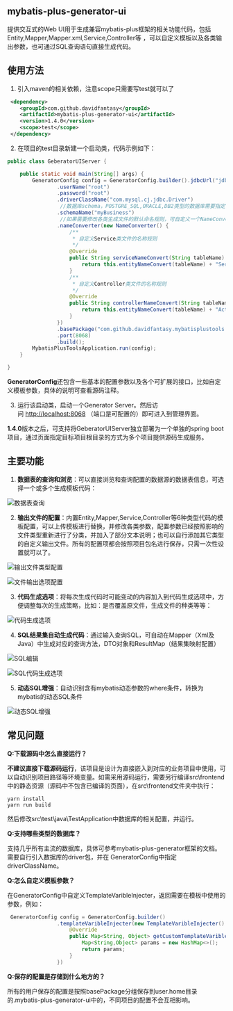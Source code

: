 ## mybatis-plus-generator-ui
 提供交互式的Web UI用于生成兼容mybatis-plus框架的相关功能代码，包括Entity,Mapper,Mapper.xml,Service,Controller等
 ，可以自定义模板以及各类输出参数，也可通过SQL查询语句直接生成代码。
 
## 使用方法

1.  引入maven的相关依赖，注意scope只需要写test就可以了

```xml
 <dependency>
    <groupId>com.github.davidfantasy</groupId>
    <artifactId>mybatis-plus-generator-ui</artifactId>
    <version>1.4.0</version>
    <scope>test</scope>
 </dependency>
```

2.  在项目的test目录新建一个启动类，代码示例如下：

```java
public class GeberatorUIServer {

    public static void main(String[] args) {
        GeneratorConfig config = GeneratorConfig.builder().jdbcUrl("jdbc:mysql://192.168.1.211:3306/example")
                .userName("root")
                .password("root")
                .driverClassName("com.mysql.cj.jdbc.Driver")
                 //数据库schema，POSTGRE_SQL,ORACLE,DB2类型的数据库需要指定
                .schemaName("myBusiness")
                 //如果需要修改各类生成文件的默认命名规则，可自定义一个NameConverter实例，覆盖相应的名称转换方法：                
                .nameConverter(new NameConverter() {
                    /**
                     * 自定义Service类文件的名称规则
                     */
                    @Override
                    public String serviceNameConvert(String tableName) {
                        return this.entityNameConvert(tableName) + "Service";
                    }
                    /**
                     * 自定义Controller类文件的名称规则
                     */
                    @Override
                    public String controllerNameConvert(String tableName) {
                        return this.entityNameConvert(tableName) + "Action";
                    }
                })
                .basePackage("com.github.davidfantasy.mybatisplustools.example")
                .port(8068)
                .build();
        MybatisPlusToolsApplication.run(config);
    }

}
```

**GeneratorConfig**还包含一些基本的配置参数以及各个可扩展的接口，比如自定义模板参数，具体的说明可查看源码注释。

3.  运行该启动类，启动一个Generator Server。然后访问 [http://localhost:8068](http://localhost:8068/) （端口是可配置的）即可进入到管理界面。

**1.4.0**版本之后，可支持将GeberatorUIServer独立部署为一个单独的spring boot项目，通过页面指定目标项目根目录的方式为多个项目提供源码生成服务。

## 主要功能
1. **数据表的查询和浏览**：可以直接浏览和查询配置的数据源的数据表信息，可选择一个或多个生成模板代码：

![数据表查询](https://gitee.com/davidfantasy/mybatis-plus-generator-ui/raw/master/imgs/table-list.png)

2. **输出文件的配置**：内置Entity,Mapper,Service,Controller等6种类型代码的模板配置，可以上传模板进行替换，并修改各类参数，配置参数已经按照影响的文件类型重新进行了分类，并加入了部分文本说明；也可以自行添加其它类型的自定义输出文件。所有的配置项都会按照项目包名进行保存，只需一次性设置就可以了。

![输出文件类型配置](https://gitee.com/davidfantasy/mybatis-plus-generator-ui/raw/master/imgs/output-config.png)

![文件输出选项配置](https://gitee.com/davidfantasy/mybatis-plus-generator-ui/raw/master/imgs/strategy.png)

3. **代码生成选项**：将每次生成代码时可能变动的内容加入到代码生成选项中，方便调整每次的生成策略，比如：是否覆盖原文件，生成文件的种类等等：

![代码生成选项](https://gitee.com/davidfantasy/mybatis-plus-generator-ui/raw/master/imgs/generator-options.png)

4. **SQL结果集自动生成代码**：通过输入查询SQL，可自动在Mapper（Xml及Java）中生成对应的查询方法，DTO对象和ResultMap（结果集映射配置）

![SQL编辑](https://gitee.com/davidfantasy/mybatis-plus-generator-ui/raw/master/imgs/SQL-edit.png)

![SQL代码生成选项](https://gitee.com/davidfantasy/mybatis-plus-generator-ui/raw/master/imgs/SQL-generator-options.png)

5. **动态SQL增强**：自动识别含有mybatis动态参数的where条件，转换为mybatis的动态SQL条件

![动态SQL增强](https://gitee.com/davidfantasy/mybatis-plus-generator-ui/raw/master/imgs/dynamicsql.png)


## 常见问题

**Q:下载源码中怎么直接运行？**

**不建议直接下载源码运行**，该项目是设计为直接嵌入到对应的业务项目中使用，可以自动识别项目路径等环境变量。如需采用源码运行，需要另行编译src\frontend中的静态资源（源码中不包含已编译的页面），在src\frontend文件夹中执行：
~~~shell
yarn install
yarn run build
~~~
然后修改src\test\java\TestApplication中数据库的相关配置，并运行。

**Q:支持哪些类型的数据库？**

支持几乎所有主流的数据库，具体可参考mybatis-plus-generator框架的文档。需要自行引入数据库的driver包，并在
GeneratorConfig中指定driverClassName。

**Q:怎么自定义模板参数？**

在GeneratorConfig中自定义TemplateVaribleInjecter，返回需要在模板中使用的参数，例如：
```java
 GeneratorConfig config = GeneratorConfig.builder()
                .templateVaribleInjecter(new TemplateVaribleInjecter() {
                    @Override
                    public Map<String, Object> getCustomTemplateVaribles(TableInfo tableInfo) {
                        Map<String,Object> params = new HashMap<>();
                        return params;
                    }
                })
```

**Q:保存的配置是存储到什么地方的？**

所有的用户保存的配置是按照basePackage分组保存到user.home目录的.mybatis-plus-generator-ui中的，不同项目的配置不会互相影响。

